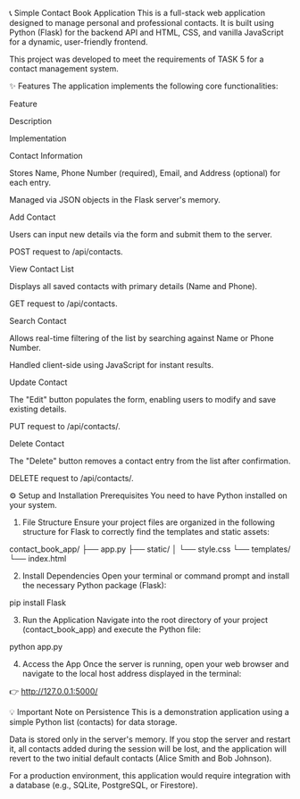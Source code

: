📞 Simple Contact Book Application
This is a full-stack web application designed to manage personal and professional contacts. It is built using Python (Flask) for the backend API and HTML, CSS, and vanilla JavaScript for a dynamic, user-friendly frontend.

This project was developed to meet the requirements of TASK 5 for a contact management system.

✨ Features
The application implements the following core functionalities:

Feature

Description

Implementation

Contact Information

Stores Name, Phone Number (required), Email, and Address (optional) for each entry.

Managed via JSON objects in the Flask server's memory.

Add Contact

Users can input new details via the form and submit them to the server.

POST request to /api/contacts.

View Contact List

Displays all saved contacts with primary details (Name and Phone).

GET request to /api/contacts.

Search Contact

Allows real-time filtering of the list by searching against Name or Phone Number.

Handled client-side using JavaScript for instant results.

Update Contact

The "Edit" button populates the form, enabling users to modify and save existing details.

PUT request to /api/contacts/<id>.

Delete Contact

The "Delete" button removes a contact entry from the list after confirmation.

DELETE request to /api/contacts/<id>.

⚙️ Setup and Installation
Prerequisites
You need to have Python installed on your system.

1. File Structure
Ensure your project files are organized in the following structure for Flask to correctly find the templates and static assets:

contact_book_app/
├── app.py
├── static/
│   └── style.css
└── templates/
    └── index.html

2. Install Dependencies
Open your terminal or command prompt and install the necessary Python package (Flask):

pip install Flask

3. Run the Application
Navigate into the root directory of your project (contact_book_app) and execute the Python file:

python app.py

4. Access the App
Once the server is running, open your web browser and navigate to the local host address displayed in the terminal:

👉 http://127.0.0.1:5000/

💡 Important Note on Persistence
This is a demonstration application using a simple Python list (contacts) for data storage.

Data is stored only in the server's memory. If you stop the server and restart it, all contacts added during the session will be lost, and the application will revert to the two initial default contacts (Alice Smith and Bob Johnson).

For a production environment, this application would require integration with a database (e.g., SQLite, PostgreSQL, or Firestore).